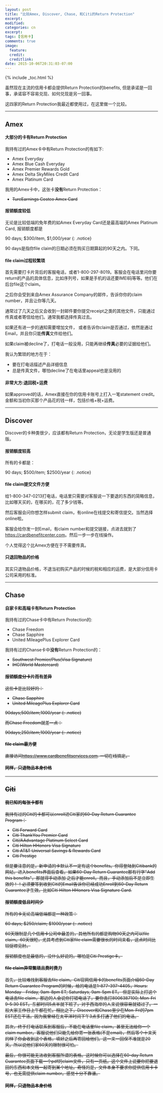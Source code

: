 ```yaml
---
layout: post
title: "比较Amex, Discover, Chase, 和Citi的Return Protection"
excerpt:
modified:
categories: cn
excerpt:
tags: [信用卡]
comments: true
image:
  feature: 
  credit: 
  creditlink:
date: 2015-10-06T20:31:03-07:00
---
```


{% include _toc.html %}

虽然现在主流的信用卡都会提供Return Protection的benefits, 但是承诺是一回事，承诺容不容易兑现、如何兑现是另一回事。

这四家的Return Protection我最近都使用过，在这里做一个比较。

---

## Amex

#### 大部分的卡有Return Protection

我持有过的Amex卡中有Return Protection的有如下: 

* Amex Everyday
* Amex Blue Cash Everyday 
* Amex Premier Rewards Gold
* Amex Delta SkyMiles Credit Card
* Amex Platinum Card

我用的Amex卡中，这张卡**没有**Return Protection：

* <s>TureEarnings Costco Amex Card</s>

#### 报销额度较低

无论是比较低端的免年费的如Amex Everyday Card还是最高端的Amex Platinum Card, 报销额度都是

90 days; $300/item, $1,000/year
{: .notice}

90 days是指你file claim的日期必须在购买日期算起的90天之内。下同。

#### file claim过程较繁琐

首先需要打卡片背后的客服电话，或者1-800-297-8019。客服会在电话里问你要return的产品的具体信息，比如序列号，如果是手机的话还要IMEI码等等。他们在后台file这个claim。

之后你会受到来自Amex Assurance Company的邮件，告诉你你的claim number，并且让你等几天。

通常过了几天之后又会收到一封邮件要你提交receipt之类的其他文件，只能通过传真或者寄信给他们。通常我都选择传真过去。

如果还有进一步的通知需要增加文件， 或者告诉你claim是否通过，依然是通过Email，并且你只能**传真**文件给他们。

如果claim被decline了，打电话一般没用，只能再继续**传真**必要的证据给他们。


我认为繁琐的地方在于：

* 要在打电话描述产品详细信息
* 总是传真文件，哪怕decline了在电话里appeal也是没用的

#### 非常大方:退回税+运费

如果approved的话，Amex直接在你的信用卡账号上打入一笔statement credit。金额和当初你买那个产品花的钱一样，包括价格+税+运费。

---

## Discover

Discover的卡种类很少，应该都有Return Protection，无论是学生版还是普通版。

#### 报销额度较高

所有的卡都是：

90 days; $500/item; $2500/year
{: .notice}

#### file claim提交文件方便

给1-800-347-0213打电话，电话里只需要对客服说一下要退的东西的简略信息，比如哪天买的，在哪买的，花了多少钱等。

然后客服会问你想怎样submit claim，有online在线提交和寄信提交。当然选择online啦。

客服会给你发一封Email，有claim number和提交链接，点进去就到了<https://cardbenefitcenter.com>。然后一步一步在线操作。

个人觉得这个比Amex方便在于不需要传真。

#### 只退回物品的价格

其实只退物品价格，不退当初购买产品的时候的税和相应的运费，是大部分信用卡公司采用的标准。

---

## Chase

#### 自家卡和高端卡有Return Protection

我持有过的Chase卡中有Return Protection的:

* Chase Freedom
* Chase Sapphire
* United MileagePlus Explorer Card

我持有过的Chanse卡中**没有**Return Protection的：

* <s><s>Southwest Premier/Plus(Visa Signature)</s>
* <s>IHG(World Mastercard)</s>

#### 报销额度分卡片而有差异

这些卡是比较好的：
* Chase Sapphire
* United MileagePlus Explorer Card

90days;$500/item;$1000/year
{: .notice}

而Chase Freedom就差一点：

90days;$250/item;$1000/year
{: .notice}

#### file claim最方便

直接访问<https://www.cardbenefitservices.com>. 一切在线搞定。

#### 同样，只退物品本身价格

---

## Citi

#### 我已知的每张卡都有

我持有过的Citi的卡都可以enroll进Citi家的60-Day Return Guarantee Program：

* Citi Forward Card
* Citi ThankYou Premier Card
* Citi/AAdvantage Platinum Select Card
* Citi Hilton HHonors Visa Signature
* Citi AT&T Universal Savings & Rewards Card
* Citi Prestige

但是要注意的是，新申请的卡默认不一定有这个benefits。你得登陆到Citibank的网站，进入benefits界面后查看。如果60-Day Return Guarantee那有行字"Add this benefits"，那就得手动添加
之后才能enroll。而且，手动添加后不是立即生效的！！必须要等到收到Citi的Email告诉你已经成功Enroll到60-Day Return Guarantee才生效。比如Citi Hilton HHonors Visa Signature Card.

#### 报销额度低且时间少

所有的卡无论高端低端都是一种政策：

60 days; $250/claim; $1000/year
{: .notice}

60天限制是几个信用卡公司中最差的，其他所有的都是购物90天之内可以file claim。60天很短，尤其考虑到Citi家file claim需要很长的时间来看，这点时间比较捉襟见肘。

报销额度也是最低的，没什么好说的。哪怕是Citi Prestige卡。

#### file claim异常繁琐且费时费力

首先，比较难找到客服去file claim。Citi官网信用卡的benefits页面介绍60-Day Return Guarantee Program的时候，给的电话是1-877-397-4405，Hours: Monday – Friday, 9am-8pm ET;
Saturdays, 9am-5pm ET。 但是实际上打这个电话去file claim，那边的人会说你打错电话了，要你去打8006387100; Mon-Fri 9-5:30 EST。东部时间5点半就下班了，对于西海岸的人来说很容易就错过了。一般大家工作日上午都在忙。相比之下，Discover和Chase至少在Mon-Fri的7pm EST还在干活。因为我曾经在太平洋时间下午3点多打通了他们的电话。

其次，终于打电话联系到客服后，不能在电话里file claim，甚至无法给你一个claim number。客服说他们只能先给你寄一张表格(不是email)，然后等个十来天的样子你会收到这个表格，填好之后再寄回给他们。这一来一回保不准就是20天。所以说他们家60天的限制很可怕。

最后，你很可能无法收到客服所谓的表格。这时候你可以选择在60-day Return Guarantee页面下载一个pdf的claim文件，只有一页纸。这个文件上说要你把要退回的东西和本文档一起寄到某个地址。奇怪的是，文件本身不要求你提供信用卡卡号，也无需提供claim number。感觉十分不靠谱。

#### 同样，只退物品本身价格
